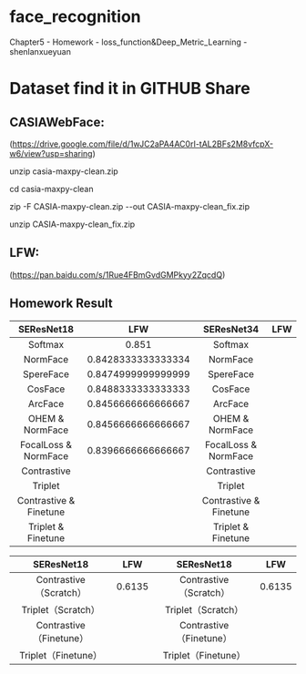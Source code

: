 # face_recognition
Chapter5 - Homework - loss_function&amp;Deep_Metric_Learning - shenlanxueyuan


# Dataset find it in GITHUB Share
## CASIAWebFace:

(https://drive.google.com/file/d/1wJC2aPA4AC0rI-tAL2BFs2M8vfcpX-w6/view?usp=sharing)

unzip casia-maxpy-clean.zip

cd casia-maxpy-clean

zip -F CASIA-maxpy-clean.zip --out CASIA-maxpy-clean_fix.zip

unzip CASIA-maxpy-clean_fix.zip

## LFW:

(https://pan.baidu.com/s/1Rue4FBmGvdGMPkyy2ZqcdQ)

## Homework Result

|      SEResNet18       |   LFW              |       SEResNet34      |   LFW              |
|:---------------------:|:------------------:|:---------------------:|:------------------:|
|       Softmax         | 0.851              |       Softmax         |                    |
|       NormFace        | 0.8428333333333334 |       NormFace        |                    |
|      SpereFace        | 0.8474999999999999 |      SpereFace        |                    |
|       CosFace         | 0.8488333333333333 |       CosFace         |                    |
|       ArcFace         | 0.8456666666666667 |       ArcFace         |                    |
|   OHEM & NormFace     | 0.8456666666666667 |   OHEM & NormFace     |                    |
|FocalLoss & NormFace   | 0.8396666666666667 |FocalLoss & NormFace   |                    |
|     Contrastive       |                    |     Contrastive       |                    |
|        Triplet        |                    |        Triplet        |                    |
| Contrastive & Finetune|                    | Contrastive & Finetune|                    |
| Triplet & Finetune    |                    | Triplet & Finetune    |                    |


|	      SEResNet18      |        LFW         |	      SEResNet18       |        LFW         |
|:---------------------:|:------------------:|:----------------------:|:------------------:|
|Contrastive（Scratch） | 0.6135             | Contrastive（Scratch） | 0.6135             |
|Triplet（Scratch）	    |                    |Triplet（Scratch）	     |                    |
|Contrastive（Finetune）|                    |Contrastive（Finetune） |                    |		
|Triplet（Finetune）	   |                    |Triplet（Finetune） 	   |                    |
